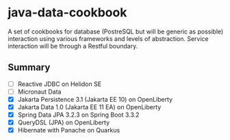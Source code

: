 # java-data-cookbook

A set of cookbooks for database (PostreSQL but will be generic as possible) interaction using various frameworks 
and levels of abstraction. Service interaction will be through a Restful boundary.

## Summary
 
- [ ] Reactive JDBC on Helidon SE
- [ ] Micronaut Data
- [X] Jakarta Persistence 3.1 (Jakarta EE 10) on OpenLiberty
- [X] Jakarta Data 1.0 (Jakarta EE 11 EA) on OpenLiberty
- [X] Spring Data JPA 3.2.3 on Spring Boot 3.3.2
- [X] QueryDSL (JPA) on OpenLiberty
- [X] Hibernate with Panache on Quarkus
